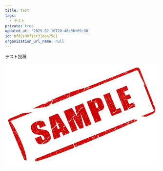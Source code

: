 ```yaml
---
title: test
tags:
  - テスト
private: true
updated_at: '2025-02-16T20:46:36+09:00'
id: bfd2e80f1ec31eaa7581
organization_url_name: null
---
```


テスト投稿

![](https://raw.githubusercontent.com/ishikawa0400/post-syncer/main/images/free-sample.jpg)
